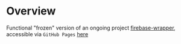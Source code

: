 # Overview
Functional "frozen" version of an ongoing project [firebase-wrapper](https://github.com/scarletti-ben/firebase-wrapper), accessible via `GitHub Pages` [here](https://scarletti-ben.github.io/firebase-wrapper/) 